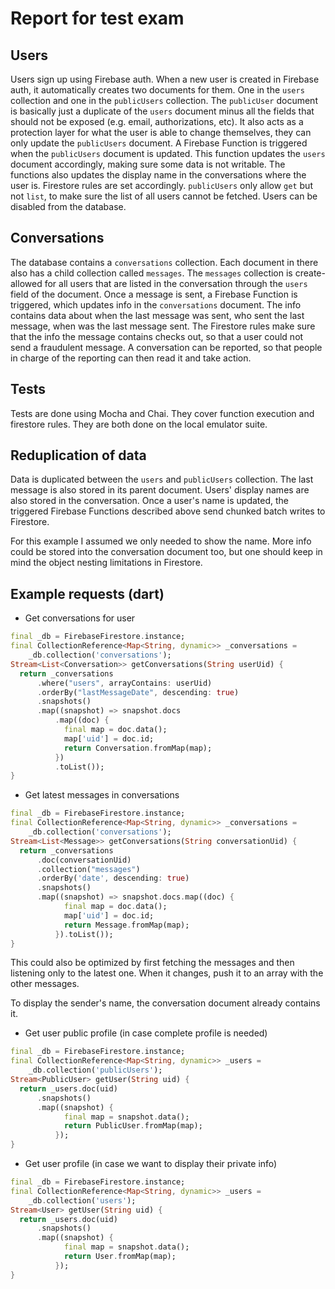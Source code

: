 # Report for test exam

## Users

Users sign up using Firebase auth. When a new user is created in Firebase auth,
it automatically creates two documents for them. One in the `users` collection
and one in the `publicUsers` collection. The `publicUser` document is basically
just a duplicate of the `users` document minus all the fields that should not be
exposed (e.g. email, authorizations, etc). It also acts as a protection layer for what the
user is able to change themselves, they can only update the `publicUsers` document.
A Firebase Function is triggered when the `publicUsers` document is updated.
This function updates the `users` document accordingly, making sure some data
is not writable. The functions also updates the display name in the conversations
where the user is. Firestore rules are set accordingly. `publicUsers` only allow
`get` but not `list`, to make sure the list of all users cannot be fetched. Users
can be disabled from the database.

## Conversations

The database contains a `conversations` collection. Each document in there also
has a child collection called `messages`. The `messages` collection is create-allowed
for all users that are listed in the conversation through the `users` field of the document.
Once a message is sent, a Firebase Function is triggered, which updates info in the
`conversations` document. The info contains data about when the last message was sent,
who sent the last message, when was the last message sent. The Firestore rules
make sure that the info the message contains checks out, so that a user could not send
a fraudulent message. A conversation can be reported, so that people in charge of the
reporting can then read it and take action.

## Tests

Tests are done using Mocha and Chai. They cover function execution and
firestore rules. They are both done on the local emulator suite.

## Reduplication of data

Data is duplicated between the `users` and `publicUsers` collection.
The last message is also stored in its parent document.
Users' display names are also stored in the conversation. Once a user's name is
updated, the triggered Firebase Functions described above send chunked batch writes
to Firestore.

For this example I assumed we only needed to show the name. More info could be
stored into the conversation document too, but one should keep in mind the
object nesting limitations in Firestore.

## Example requests (dart)

-   Get conversations for user

```dart
final _db = FirebaseFirestore.instance;
final CollectionReference<Map<String, dynamic>> _conversations =
    _db.collection('conversations');
Stream<List<Conversation>> getConversations(String userUid) {
  return _conversations
      .where("users", arrayContains: userUid)
      .orderBy("lastMessageDate", descending: true)
      .snapshots()
      .map((snapshot) => snapshot.docs
          .map((doc) {
            final map = doc.data();
            map['uid'] = doc.id;
            return Conversation.fromMap(map);
          })
          .toList());
}
```

-   Get latest messages in conversations

```dart
final _db = FirebaseFirestore.instance;
final CollectionReference<Map<String, dynamic>> _conversations =
    _db.collection('conversations');
Stream<List<Message>> getConversations(String conversationUid) {
  return _conversations
      .doc(conversationUid)
      .collection("messages")
      .orderBy('date', descending: true)
      .snapshots()
      .map((snapshot) => snapshot.docs.map((doc) {
            final map = doc.data();
            map['uid'] = doc.id;
            return Message.fromMap(map);
          }).toList());
}
```

This could also be optimized by first fetching the messages and then
listening only to the latest one. When it changes, push it to an
array with the other messages.

To display the sender's name, the conversation document already contains it.

-   Get user public profile (in case complete profile is needed)

```dart
final _db = FirebaseFirestore.instance;
final CollectionReference<Map<String, dynamic>> _users =
    _db.collection('publicUsers');
Stream<PublicUser> getUser(String uid) {
  return _users.doc(uid)
      .snapshots()
      .map((snapshot) {
            final map = snapshot.data();
            return PublicUser.fromMap(map);
          });
}
```

-   Get user profile (in case we want to display their private info)

```dart
final _db = FirebaseFirestore.instance;
final CollectionReference<Map<String, dynamic>> _users =
    _db.collection('users');
Stream<User> getUser(String uid) {
  return _users.doc(uid)
      .snapshots()
      .map((snapshot) {
            final map = snapshot.data();
            return User.fromMap(map);
          });
}
```
